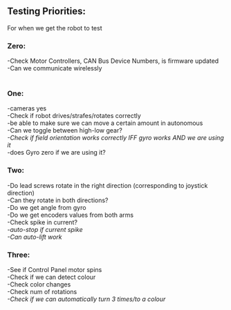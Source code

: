 <h2>Testing Priorities:</h2>
<p>
For when we get the robot to test 
</p>

<h3>Zero:</h3>
<p>
  -Check Motor Controllers, CAN Bus Device Numbers, is firmware updated <br/>
  -Can we communicate wirelessly <br/><br/>
 </p>


<h3> One: </h3>
<p>
  -cameras yes <br/>
  -Check if robot drives/strafes/rotates correctly <br/>
  -be able to make sure we can move a certain amount in autonomous <br/>
  -Can we toggle between high-low gear? <br/>
  <i> -Check if field orientation works correctly IFF gyro works AND we are using it </i><br/>
  -does Gyro zero if we are using it? <br/>
 </p>


<h3> Two: </h3>
<p>
  -Do lead screws rotate in the right direction (corresponding to joystick direction) <br/>
    -Can they rotate in both directions? <br/>
  -Do we get angle from gyro <br/>
  -Do we get encoders values from both arms <br/>
  -Check spike in current? <br/>
    <i>-auto-stop if current spike</i> <br/>
  <i>-Can auto-lift work </i><br/>
 </p>


<h3> Three: </h3>
<p>
  -See if Control Panel motor spins <br/>
  -Check if we can detect colour <br/>
    -Check color changes <br/>
  -Check num of rotations <br/>
    <i>-Check if we can automatically turn 3 times/to a colour</i> <br/>
  </p>
